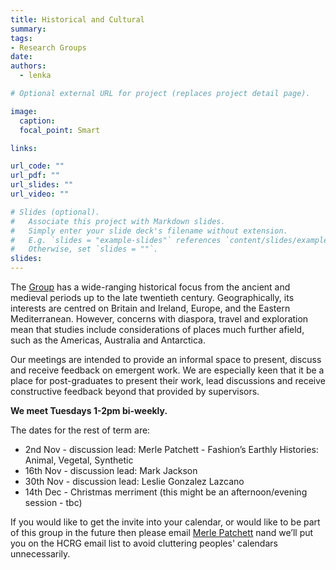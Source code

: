 ```yaml
---
title: Historical and Cultural
summary: 
tags:
- Research Groups
date: 
authors:
  - lenka

# Optional external URL for project (replaces project detail page).

image:
  caption: 
  focal_point: Smart

links:

url_code: ""
url_pdf: ""
url_slides: ""
url_video: ""

# Slides (optional).
#   Associate this project with Markdown slides.
#   Simply enter your slide deck's filename without extension.
#   E.g. `slides = "example-slides"` references `content/slides/example-slides.md`.
#   Otherwise, set `slides = ""`.
slides: 
---
```


The [Group](https://www.bristol.ac.uk/geography/research/historical-cultural/) has a wide-ranging historical focus from the ancient and medieval periods up to the late twentieth century. Geographically, its interests are centred on Britain and Ireland, Europe, and the Eastern Mediterranean. However, concerns with diaspora, travel and exploration mean that studies include considerations of places much further afield, such as the Americas, Australia and Antarctica.

Our meetings are intended to provide an informal space to present, discuss and receive feedback on emergent work. We are especially keen that it be a place for post-graduates to present their work, lead discussions and receive constructive feedback beyond that provided by supervisors.

**We meet Tuesdays 1-2pm bi-weekly.**

The dates for the rest of term are:
* 2nd Nov - discussion lead: Merle Patchett - Fashion’s Earthly Histories: Animal, Vegetal, Synthetic
* 16th Nov - discussion lead: Mark Jackson
* 30th Nov - discussion lead: Leslie Gonzalez Lazcano
* 14th Dec - Christmas merriment (this might be an afternoon/evening session - tbc)

If you would like to get the invite into your calendar, or would like to be part of this group in the future then please email [Merle Patchett](https://www.bristol.ac.uk/people/person/Merle-Patchett-a0f7c88f-1a2e-44aa-9b5c-8b74f5c88cf1/) nand we’ll put you on the HCRG email list to avoid cluttering peoples' calendars unnecessarily.